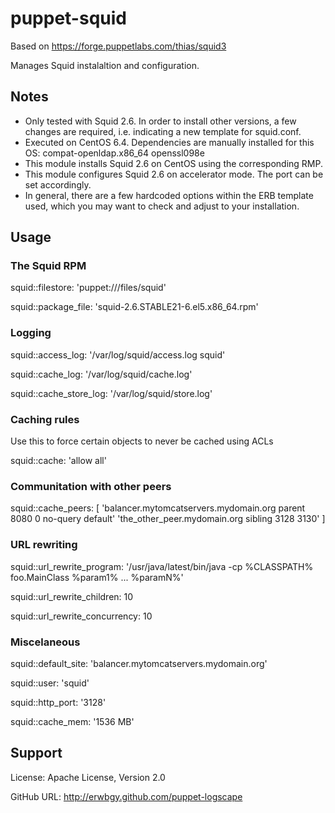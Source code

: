 # puppet-squid

Based on https://forge.puppetlabs.com/thias/squid3

Manages Squid instalaltion and configuration.

## Notes

* Only tested with Squid 2.6. In order to install other versions, a few changes are required, i.e. indicating a new template for squid.conf.
* Executed on CentOS 6.4. Dependencies are manually installed for this OS:
    compat-openldap.x86_64
    openssl098e
* This module installs Squid 2.6 on CentOS using the corresponding RMP.
* This module configures Squid 2.6 on accelerator mode. The port can be set accordingly.
* In general, there are a few hardcoded options within the ERB template used, which you may want to check and adjust to your installation.

## Usage

### The Squid RPM

squid::filestore:           'puppet:///files/squid'

squid::package_file:        'squid-2.6.STABLE21-6.el5.x86_64.rpm'


### Logging

squid::access_log:          '/var/log/squid/access.log squid'

squid::cache_log:           '/var/log/squid/cache.log'

squid::cache_store_log:     '/var/log/squid/store.log'

### Caching rules
Use this to force certain objects to never be cached using ACLs

squid::cache:               'allow all'

### Communitation with other peers

squid::cache_peers: [
  'balancer.mytomcatservers.mydomain.org parent 8080 0 no-query default'
  'the_other_peer.mydomain.org sibling 3128 3130'
]

### URL rewriting

squid::url_rewrite_program: '/usr/java/latest/bin/java -cp %CLASSPATH% foo.MainClass %param1% ... %paramN%'

squid::url_rewrite_children: 10

squid::url_rewrite_concurrency: 10

### Miscelaneous

squid::default_site: 'balancer.mytomcatservers.mydomain.org'

squid::user:         'squid'

squid::http_port:    '3128'

squid::cache_mem:    '1536 MB'


## Support

License: Apache License, Version 2.0

GitHub URL: http://erwbgy.github.com/puppet-logscape
